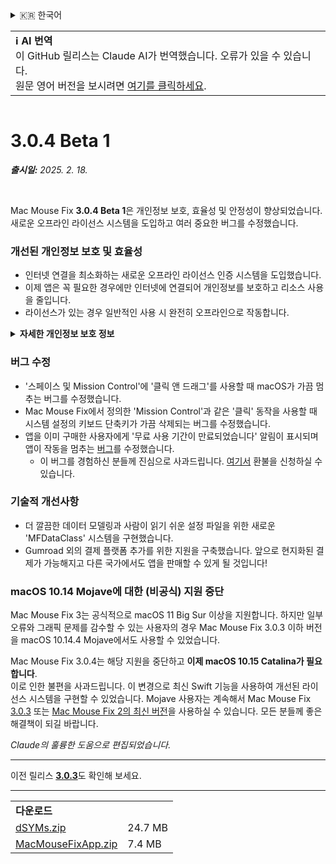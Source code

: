 <details>
<summary>🇰🇷 한국어</summary>

[🇬🇧 English (GitHub)](https://github.com/noah-nuebling/mac-mouse-fix/releases/tag/3.0.4-Beta-1)\
[🇦🇩 Català](https://redirect.macmousefix.com/?target=mmf-release&tag=3.0.4-Beta-1&locale=ca)\
[🇩🇪 Deutsch](https://redirect.macmousefix.com/?target=mmf-release&tag=3.0.4-Beta-1&locale=de)\
[🇪🇸 Español](https://redirect.macmousefix.com/?target=mmf-release&tag=3.0.4-Beta-1&locale=es)\
[🇫🇷 Français](https://redirect.macmousefix.com/?target=mmf-release&tag=3.0.4-Beta-1&locale=fr)\
[🇮🇩 Indonesia](https://redirect.macmousefix.com/?target=mmf-release&tag=3.0.4-Beta-1&locale=id)\
[🇮🇹 Italiano](https://redirect.macmousefix.com/?target=mmf-release&tag=3.0.4-Beta-1&locale=it)\
[🇭🇺 Magyar](https://redirect.macmousefix.com/?target=mmf-release&tag=3.0.4-Beta-1&locale=hu)\
[🇳🇱 Nederlands](https://redirect.macmousefix.com/?target=mmf-release&tag=3.0.4-Beta-1&locale=nl)\
[🇵🇱 Polski](https://redirect.macmousefix.com/?target=mmf-release&tag=3.0.4-Beta-1&locale=pl)\
[🇧🇷 Português (Brasil)](https://redirect.macmousefix.com/?target=mmf-release&tag=3.0.4-Beta-1&locale=pt-BR)\
[🇵🇹 Português (Portugal)](https://redirect.macmousefix.com/?target=mmf-release&tag=3.0.4-Beta-1&locale=pt-PT)\
[🇷🇴 Română](https://redirect.macmousefix.com/?target=mmf-release&tag=3.0.4-Beta-1&locale=ro)\
[🇸🇪 Svenska](https://redirect.macmousefix.com/?target=mmf-release&tag=3.0.4-Beta-1&locale=sv)\
[🇻🇳 Tiếng Việt](https://redirect.macmousefix.com/?target=mmf-release&tag=3.0.4-Beta-1&locale=vi)\
[🇹🇷 Türkçe](https://redirect.macmousefix.com/?target=mmf-release&tag=3.0.4-Beta-1&locale=tr)\
[🇨🇿 Čeština](https://redirect.macmousefix.com/?target=mmf-release&tag=3.0.4-Beta-1&locale=cs)\
[🇬🇷 Ελληνικά](https://redirect.macmousefix.com/?target=mmf-release&tag=3.0.4-Beta-1&locale=el)\
[🇷🇺 Русский](https://redirect.macmousefix.com/?target=mmf-release&tag=3.0.4-Beta-1&locale=ru)\
[🇺🇦 Українська](https://redirect.macmousefix.com/?target=mmf-release&tag=3.0.4-Beta-1&locale=uk)\
[🇮🇱 עברית](https://redirect.macmousefix.com/?target=mmf-release&tag=3.0.4-Beta-1&locale=he)\
[🇸🇦 العربية](https://redirect.macmousefix.com/?target=mmf-release&tag=3.0.4-Beta-1&locale=ar)\
[🇮🇳 हिन्दी](https://redirect.macmousefix.com/?target=mmf-release&tag=3.0.4-Beta-1&locale=hi)\
[🇹🇭 ไทย](https://redirect.macmousefix.com/?target=mmf-release&tag=3.0.4-Beta-1&locale=th)\
[🇨🇳 中文 (简体)](https://redirect.macmousefix.com/?target=mmf-release&tag=3.0.4-Beta-1&locale=zh-Hans)\
[🇨🇳 中文 (繁體)](https://redirect.macmousefix.com/?target=mmf-release&tag=3.0.4-Beta-1&locale=zh-Hant)\
[🇭🇰 中文（香港)](https://redirect.macmousefix.com/?target=mmf-release&tag=3.0.4-Beta-1&locale=zh-HK)\
[🇯🇵 日本語](https://redirect.macmousefix.com/?target=mmf-release&tag=3.0.4-Beta-1&locale=ja)\
**🇰🇷 한국어**\
[Help translate Mac Mouse Fix to different languages!](https://github.com/noah-nuebling/mac-mouse-fix/discussions/731)
</details>
<table align=><td>
<b>ℹ️ AI 번역</b><br>
이 GitHub 릴리스는 Claude AI가 번역했습니다. 오류가 있을 수 있습니다.<br>
원문 영어 버전을 보시려면 <a href="https://github.com/noah-nuebling/mac-mouse-fix/releases/tag/3.0.4-Beta-1">여기를 클릭하세요</a>.
</td></table>

<table></table>

# 3.0.4 Beta 1
***출시일:** 2025. 2. 18.*

<br>

Mac Mouse Fix **3.0.4 Beta 1**은 개인정보 보호, 효율성 및 안정성이 향상되었습니다.\
새로운 오프라인 라이선스 시스템을 도입하고 여러 중요한 버그를 수정했습니다.

### 개선된 개인정보 보호 및 효율성

- 인터넷 연결을 최소화하는 새로운 오프라인 라이선스 인증 시스템을 도입했습니다.
- 이제 앱은 꼭 필요한 경우에만 인터넷에 연결되어 개인정보를 보호하고 리소스 사용을 줄입니다.
- 라이선스가 있는 경우 일반적인 사용 시 완전히 오프라인으로 작동합니다.

<details>
<summary><b>자세한 개인정보 보호 정보</b></summary>
이전 버전에서는 매 실행 시마다 온라인으로 라이선스를 확인하여 제3자 서버(GitHub 및 Gumroad)에 연결 로그가 저장될 수 있었습니다. 새로운 시스템은 불필요한 연결을 제거했습니다 - 최초 라이선스 활성화 후에는 로컬 라이선스 데이터가 손상된 경우에만 인터넷에 연결됩니다.
<br><br>
제가 개인적으로 사용자 행동을 기록한 적은 없지만, 이전 시스템에서는 이론적으로 제3자 서버가 IP 주소와 연결 시간을 기록할 수 있었습니다. Gumroad는 라이선스 키를 기록하고 Mac Mouse Fix 구매 시 수집한 개인정보와 연관시킬 수 있었습니다.
<br><br>
원래 라이선스 시스템을 만들 때는 이러한 미묘한 개인정보 문제를 고려하지 않았지만, 이제 Mac Mouse Fix는 가능한 한 개인정보를 보호하고 인터넷 연결이 필요 없게 되었습니다!
<br><br>
<a href=https://gumroad.com/privacy>Gumroad의 개인정보 처리방침</a>과 제가 작성한 <a href=https://github.com/noah-nuebling/mac-mouse-fix/issues/976#issuecomment-2140955801>GitHub 댓글</a>도 참고해 주세요.

</details>

### 버그 수정

- '스페이스 및 Mission Control'에 '클릭 앤 드래그'를 사용할 때 macOS가 가끔 멈추는 버그를 수정했습니다.
- Mac Mouse Fix에서 정의한 'Mission Control'과 같은 '클릭' 동작을 사용할 때 시스템 설정의 키보드 단축키가 가끔 삭제되는 버그를 수정했습니다.
- 앱을 이미 구매한 사용자에게 '무료 사용 기간이 만료되었습니다' 알림이 표시되며 앱이 작동을 멈추는 [버그](https://github.com/noah-nuebling/mac-mouse-fix/issues?q=state%3Aopen%20label%3A%22%27Free%20days%20are%20over%27%20bug%22)를 수정했습니다.
    - 이 버그를 경험하신 분들께 진심으로 사과드립니다. [여기서](https://redirect.macmousefix.com/?message=&target=mmf-apply-for-refund&locale=ko) 환불을 신청하실 수 있습니다.

### 기술적 개선사항

- 더 깔끔한 데이터 모델링과 사람이 읽기 쉬운 설정 파일을 위한 새로운 'MFDataClass' 시스템을 구현했습니다.
- Gumroad 외의 결제 플랫폼 추가를 위한 지원을 구축했습니다. 앞으로 현지화된 결제가 가능해지고 다른 국가에서도 앱을 판매할 수 있게 될 것입니다!

### macOS 10.14 Mojave에 대한 (비공식) 지원 중단

Mac Mouse Fix 3는 공식적으로 macOS 11 Big Sur 이상을 지원합니다. 하지만 일부 오류와 그래픽 문제를 감수할 수 있는 사용자의 경우 Mac Mouse Fix 3.0.3 이하 버전을 macOS 10.14.4 Mojave에서도 사용할 수 있었습니다.

Mac Mouse Fix 3.0.4는 해당 지원을 중단하고 **이제 macOS 10.15 Catalina가 필요합니다**. \
이로 인한 불편을 사과드립니다. 이 변경으로 최신 Swift 기능을 사용하여 개선된 라이선스 시스템을 구현할 수 있었습니다. Mojave 사용자는 계속해서 Mac Mouse Fix [3.0.3](https://redirect.macmousefix.com/?target=mmf-release&tag=3.0.3&locale=ko) 또는 [Mac Mouse Fix 2의 최신 버전](https://redirect.macmousefix.com/?target=mmf2-latest&locale=ko)을 사용하실 수 있습니다. 모든 분들께 좋은 해결책이 되길 바랍니다.

*Claude의 훌륭한 도움으로 편집되었습니다.*

---

이전 릴리스 [**3.0.3**](https://redirect.macmousefix.com/?target=mmf-release&tag=3.0.3&locale=ko)도 확인해 보세요.

---

<table align="start">
<tr>
    <td colspan=2>
        <b>다운로드</b>
    </td>
</tr>
<tr>
    <td><a href="https://github.com/noah-nuebling/mac-mouse-fix/releases/download/3.0.4-Beta-1/dSYMs.zip">dSYMs.zip</a></td>
    <td>24.7 MB</td>
</tr>
<tr>
    <td><a href="https://github.com/noah-nuebling/mac-mouse-fix/releases/download/3.0.4-Beta-1/MacMouseFixApp.zip">MacMouseFixApp.zip</a></td>
    <td>7.4 MB</td>
</tr>
</table>
